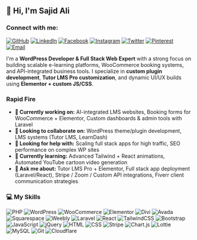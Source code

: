 

<h2>👋 Hi, I'm Sajid Ali</h2>

<h3>Connect with me:</h3>  

[![GitHub](https://img.shields.io/badge/GitHub-white?style=for-the-badge&logo=github&logoColor=000000)](https://github.com/yourusername)
[![LinkedIn](https://img.shields.io/badge/LinkedIn-0077B5?style=for-the-badge&logo=linkedin&logoColor=white)](https://linkedin.com/in/your-profile)
[![Facebook](https://img.shields.io/badge/Facebook-1877F2?style=for-the-badge&logo=facebook&logoColor=white)](https://facebook.com/your-profile)
[![Instagram](https://img.shields.io/badge/Instagram-E4405F?style=for-the-badge&logo=instagram&logoColor=white)](https://instagram.com/your-profile)
[![Twitter](https://img.shields.io/badge/Twitter-1DA1F2?style=for-the-badge&logo=twitter&logoColor=white)](https://twitter.com/your-profile)
[![Pinterest](https://img.shields.io/badge/Pinterest-BD081C?style=for-the-badge&logo=pinterest&logoColor=white)](https://pinterest.com/your-profile)
[![Email](https://img.shields.io/badge/Email-red?style=for-the-badge&logo=gmail&logoColor=white)](mailto:youremail@example.com)


I'm a **WordPress Developer & Full Stack Web Expert** with a strong focus on building scalable e-learning platforms, WooCommerce booking systems, and API-integrated business tools. I specialize in **custom plugin development**, **Tutor LMS Pro customization**, and dynamic UI/UX builds using **Elementor + custom JS/CSS**.


<h3>Rapid Fire</h3>
<ul>
  <li><strong>🔭 Currently working on:</strong> AI-integrated LMS websites, Booking forms for WooCommerce + Elementor, Custom dashboards & admin tools with Laravel</li>
  <li><strong>👯 Looking to collaborate on:</strong> WordPress theme/plugin development, LMS systems (Tutor LMS, LearnDash)</li>
  <li><strong>🤝 Looking for help with:</strong> Scaling full stack apps for high traffic, SEO performance on complex WP sites</li>
  <li><strong>🌱 Currently learning:</strong> Advanced Tailwind + React animations, Automated YouTube cartoon video generation</li>
  <li><strong>💬 Ask me about:</strong> Tutor LMS Pro + Elementor, Full stack app deployment (Laravel/React), Stripe / Zoom / Custom API integrations, Fiverr client communication strategies</li>
</ul>

<h3>💻 My Skills</h3>

![PHP](https://img.shields.io/badge/-PHP-777BB4?style=flat-square&logo=php&logoColor=white)
![WordPress](https://img.shields.io/badge/-WordPress-21759B?style=flat-square&logo=wordpress&logoColor=white)
![WooCommerce](https://img.shields.io/badge/-WooCommerce-96588A?style=flat-square&logo=woocommerce&logoColor=white)
![Elementor](https://img.shields.io/badge/-Elementor-92003B?style=flat-square&logo=elementor&logoColor=white)
![Divi](https://img.shields.io/badge/-Divi-8811C5?style=flat-square&logo=divi&logoColor=white)
![Avada](https://img.shields.io/badge/-Avada-36454F?style=flat-square&logo=avada&logoColor=white)
![Squarespace](https://img.shields.io/badge/-Squarespace-000000?style=flat-square&logo=squarespace&logoColor=white)
![Weebly](https://img.shields.io/badge/-Weebly-0058a3?style=flat-square&logo=weebly&logoColor=white)
![Laravel](https://img.shields.io/badge/-Laravel-F05340?style=flat-square&logo=laravel&logoColor=white)
![React](https://img.shields.io/badge/-React-20232A?style=flat-square&logo=react&logoColor=61DAFB)
![TailwindCSS](https://img.shields.io/badge/-TailwindCSS-38B2AC?style=flat-square&logo=tailwind-css&logoColor=white)
![Bootstrap](https://img.shields.io/badge/-Bootstrap-563D7C?style=flat-square&logo=bootstrap&logoColor=white)
![JavaScript](https://img.shields.io/badge/-JavaScript-F7DF1E?style=flat-square&logo=javascript&logoColor=black)
![jQuery](https://img.shields.io/badge/-jQuery-0769AD?style=flat-square&logo=jquery&logoColor=white)
![HTML](https://img.shields.io/badge/-HTML5-E34F26?style=flat-square&logo=html5&logoColor=white)
![CSS](https://img.shields.io/badge/-CSS3-1572B6?style=flat-square&logo=css3&logoColor=white)
![Stripe](https://img.shields.io/badge/-Stripe-008CDD?style=flat-square&logo=stripe&logoColor=white)
![Chart.js](https://img.shields.io/badge/-Chart.js-FF6384?style=flat-square&logo=chartdotjs&logoColor=white)
![Lottie](https://img.shields.io/badge/-Lottie-00B5AD?style=flat-square&logo=lottie&logoColor=white)
![MySQL](https://img.shields.io/badge/-MySQL-4479A1?style=flat-square&logo=mysql&logoColor=white)
![Git](https://img.shields.io/badge/-Git-F05032?style=flat-square&logo=git&logoColor=white)
![Cloudflare](https://img.shields.io/badge/-Cloudflare-F38020?style=flat-square&logo=cloudflare&logoColor=white)

